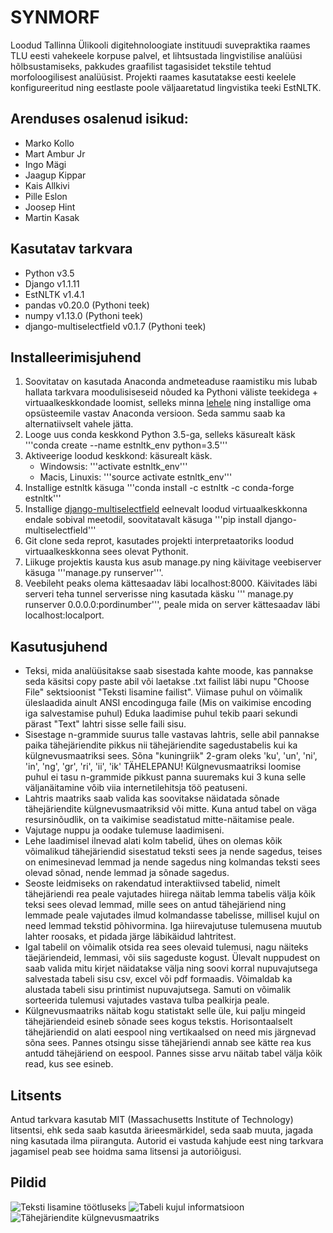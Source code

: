 # SYNMORF
Loodud Tallinna Ülikooli digitehnoloogiate instituudi suvepraktika raames TLU eesti vahekeele korpuse palvel, et lihtsustada lingvistilise analüüsi hõlbsustamiseks, pakkudes graafilist tagasisidet tekstile tehtud morfoloogilisest analüüsist. Projekti raames kasutatakse eesti keelele konfigureeritud ning eestlaste poole väljaaretatud lingvistika teeki EstNLTK.

## Arenduses osalenud isikud:
* Marko Kollo
* Mart Ambur Jr
* Ingo Mägi
* Jaagup Kippar
* Kais Allkivi
* Pille Eslon 
* Joosep Hint
* Martin Kasak

## Kasutatav tarkvara
* Python v3.5
* Django v1.1.11
* EstNLTK v1.4.1
* pandas v0.20.0 (Pythoni teek)
* numpy  v1.13.0 (Pythoni teek)
* django-multiselectfield v0.1.7 (Pythoni teek)

## Installeerimisjuhend
1. Soovitatav on kasutada Anaconda andmeteaduse raamistiku mis lubab hallata tarkvara moodulisiseseid nõuded ka Pythoni väliste teekidega + virtuaalkeskkondade loomist, selleks minna [lehele](https://www.continuum.io/downloads) ning installige oma opsüsteemile vastav Anaconda versioon. Seda sammu saab ka alternatiivselt vahele jätta.
1. Looge uus conda keskkond Python 3.5-ga, selleks käsurealt käsk 
'''conda create --name estnltk_env python=3.5'''
1. Aktiveerige loodud keskkond: käsurealt käsk. 
    * Windowsis: '''activate estnltk_env'''
    * Macis, Linuxis: '''source activate estnltk_env'''
1. Installige estnltk käsuga 
'''conda install -c estnltk -c conda-forge estnltk'''
1. Installige [django-multiselectfield](https://pypi.python.org/pypi/django-multiselectfield) eelnevalt loodud virtuaalkeskkonna endale sobival meetodil,
soovitatavalt käsuga '''pip install django-multiselectfield'''
1. Git clone seda reprot, kasutades projekti interpretaatoriks loodud virtuaalkeskkonna sees olevat Pythonit.
1. Liikuge projektis kausta kus asub manage.py ning käivitage veebiserver käsuga '''manage.py runserver'''.
1. Veebileht peaks olema kättesaadav läbi localhost:8000. Käivitades läbi serveri teha tunnel serverisse ning kasutada käsku 
''' manage.py runserver 0.0.0.0:pordinumber''', peale mida on server kättesaadav läbi localhost:localport.


## Kasutusjuhend
* Teksi, mida analüüsitakse saab sisestada kahte moode, kas pannakse seda käsitsi copy paste abil või laetakse .txt failist läbi
nupu "Choose File" sektsioonist "Teksti lisamine failist". Viimase puhul on võimalik üleslaadida ainult ANSI encodinguga faile (Mis on vaikimise encoding iga salvestamise puhul)
Eduka laadimise puhul tekib paari sekundi pärast "Text" lahtri sisse selle faili sisu. 
* Sisestage n-grammide suurus talle vastavas lahtris, selle abil pannakse paika tähejäriendite pikkus nii tähejäriendite
sagedustabelis kui ka külgnevusmaatriksi sees. Sõna "kuningriik" 2-gram oleks 'ku', 'un', 'ni', 'in', 'ng', 'gr', 'ri', 'ii', 'ik'
TÄHELEPANU! Külgnevusmaatriksi loomise puhul ei tasu n-grammide pikkust panna suuremaks kui 3 kuna selle väljanäitamine võib viia internetilehitsja töö peatuseni.
* Lahtris maatriks saab valida kas soovitakse näidatada sõnade tähejäriendite külgnevusmaatriksid või mitte. Kuna antud tabel on väga resursinõudlik, on ta vaikimise seadistatud
mitte-näitamise peale.
* Vajutage nuppu ja oodake tulemuse laadimiseni.
* Lehe laadimisel ilnevad alati kolm tabelid, ühes on olemas kõik võimalikud tähejäriendid sisestatud teksti sees ja nende sagedus,
teises on enimesinevad lemmad ja nende sagedus ning kolmandas teksti sees olevad sõnad, nende lemmad ja sõnade sagedus.
* Seoste leidmiseks on rakendatud interaktiivsed tabelid, nimelt tähejäriendi rea peale vajutades hiirega näitab lemma tabelis välja
kõik teksi sees olevad lemmad, mille sees on antud tähejäriend ning lemmade peale vajutades ilmud kolmandasse tabelisse,
millisel kujul on need lemmad tekstid põhivormina. Iga hiirevajutuse tulemusena muutub lahter roosaks, et pidada järge läbikäidud lahtritest.
* Igal tabelil on võimalik otsida rea sees olevaid tulemusi, nagu näiteks täejäriendeid, lemmasi, või siis sageduste kogust.
Ülevalt nuppudest on saab valida mitu kirjet näidatakse välja ning soovi korral nupuvajutsega salvestada tabeli sisu csv, excel või pdf formaadis. 
Võimaldab ka alustada tabeli sisu printimist nupuvajutsega.
Samuti on võimalik sorteerida tulemusi vajutades vastava tulba pealkirja peale.
* Külgnevusmaatriks näitab kogu statistakt selle üle, kui palju mingeid tähejäriendeid esineb sõnade sees kogus tekstis.
Horisontaalselt tähejäriendid on alati eespool ning vertikaalsed on need mis järgnevad sõna sees.
Pannes otsingu sisse tähejäriendi annab see kätte rea kus antudd tähejäriend on eespool. Pannes sisse arvu
näitab tabel välja kõik read, kus see esineb.


## Litsents
Antud tarkvara kasutab MIT (Massachusetts Institute of Technology) litsentsi, ehk seda saab kasutda ärieesmärkidel, seda
saab muuta, jagada ning kasutada ilma piiranguta. Autorid ei vastuda kahjude eest ning tarkvara jagamisel
peab see hoidma sama litsensi ja autoriõigusi.


## Pildid
![Teksti lisamine töötluseks](http://www.tlu.ee/~mkollo/SYNMORF/mpWKnDgRRKu65lZxXmX0eQ.png)
![Tabeli kujul informatsioon](http://www.tlu.ee/~mkollo/SYNMORF/MIlbH9F2Su6MkNGrbtxQeg.png)
![Tähejäriendite külgnevusmaatriks](http://www.tlu.ee/~mkollo/SYNMORF/r02EcTT8TSGXUwQxGANTFQ.png)
